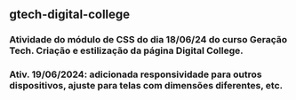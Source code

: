 ## gtech-digital-college

### Atividade do módulo de CSS do dia 18/06/24 do curso Geração Tech. Criação e estilização da página Digital College.

### Ativ. 19/06/2024: adicionada responsividade para outros dispositivos, ajuste para telas com dimensões diferentes, etc.
